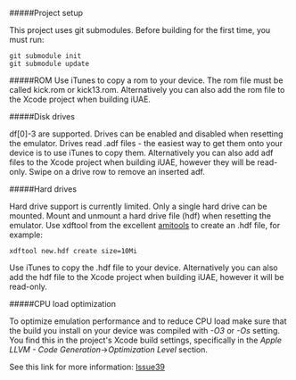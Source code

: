 #####Project setup

This project uses git submodules.  Before building for the first time, you must run:

```
git submodule init
git submodule update
```

#####ROM
Use iTunes to copy a rom to your device.  The rom file must be called kick.rom or kick13.rom.  Alternatively you can also add the rom file to the Xcode project when building iUAE.

#####Disk drives

df[0]-3 are supported.  Drives can be enabled and disabled when resetting the emulator.  Drives read .adf files - the easiest way to get them onto your device is to use iTunes to copy them.  Alternatively you can also add adf files to the Xcode project when building iUAE, however they will be read-only.  Swipe on a drive row to remove an inserted adf.

#####Hard drives

Hard drive support is currently limited.  Only a single hard drive can be mounted.  Mount and unmount a hard drive file (hdf) when resetting the emulator.  Use xdftool from the excellent [amitools](https://github.com/cnvogelg/amitools) to create an .hdf file, for example:

```
xdftool new.hdf create size=10Mi
```

Use iTunes to copy the .hdf file to your device.  Alternatively you can also add the hdf file to the Xcode project when building iUAE, however it will be read-only.

#####CPU load optimization

To optimize emulation performance and to reduce CPU load make sure that the build you install on your device was compiled with *-O3* or *-Os* setting.  
You find this in the project's Xcode build settings, specifically in the *Apple LLVM - Code Generation*->*Optimization Level* section.

See this link for more information: [Issue39](https://github.com/emufreak/iAmiga/issues/39)
